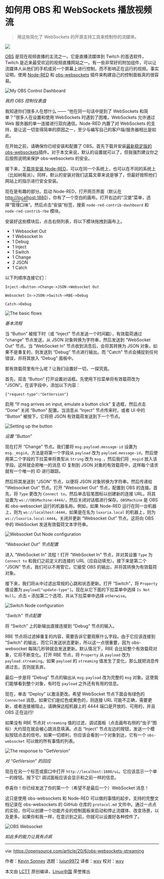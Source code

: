 [#]: collector: (lujun9972)
[#]: translator: (wxy)
[#]: reviewer: (wxy)
[#]: publisher: ( )
[#]: url: ( )
[#]: subject: (How I stream video with OBS and WebSockets)
[#]: via: (https://opensource.com/article/20/6/obs-websockets-streaming)
[#]: author: (Kevin Sonney https://opensource.com/users/ksonney)

如何用 OBS 和 WebSockets 播放视频流
======

> 用这些简化了 WebSockets 的开源支持工具来控制你的流媒体。

![](https://img.linux.net.cn/data/attachment/album/202006/25/105128sdod30qqu4z5oooo.jpg)

[OBS][2] 是现在视频直播的主流之一。它是直播流媒体到 Twitch 的首选软件，Twitch 是近来最受欢迎的视频直播网站之一。有一些非常好的附加组件，可以让流媒体人从他们的手机或另一个屏幕上进行控制，而不影响正在运行的视频。事实证明，使用 [Node-RED][3] 和 [obs-websockets][4] 插件来构建自己的控制面板真的很容易。

![My OBS Control Dashboard][5]

*我的 OBS 控制仪表盘*

我知道你们很多人在想什么 —— “他在同一句话中提到了 WebSockets 和简单？”很多人在设置和使用 WebSockets 时遇到了困难，WebSockets 允许通过 Web 服务器的单一连接进行双向通信。Node-RED 内置了对 WebSockets 的支持，是让这一切变得简单的原因之一，至少与编写自己的客户端/服务器相比是如此。

在开始之前，请确保你已经安装和配置了 OBS。首先下载并安装[最新稳定版的 obs-websockets][6]插件。对于本文来说，默认的设置就可以了，但我强烈建议你之后按照说明来保护 obs-websockets 的安全。

接下来，[下载并安装 Node-RED][7]，可以在同一个系统上，也可以在不同的系统上（比如树莓派）。同样，默认的安装对我们这篇文章来说是够了，但最好按照他们网站上的指示进行安全安装。

现在是有趣的部分。启动 Node-RED，打开网页界面（默认在 <http://localhost:1880>），你有了一个空白的画布。打开右边的“汉堡”菜单，选择“<ruby>管理口味<rt>Manage Palate</rt></ruby>”。然后点击“安装”标签，搜索 `node-red-contrib-dashboard` 和 `node-red-contrib-rbe` 模块。

安装好这些模块后，点击右侧列表，将以下模块拖拽到画布上。

  * 1 Websocket Out
  * 1 Websocket In
  * 1 Debug
  * 1 Inject
  * 1 Switch
  * 1 Change
  * 2 JSON
  * 1 Catch

以下列顺序连接它们：

```
Inject->Button->Change->JSON->Websocket Out

Websocket In->JSON->Switch->RBE->Debug

Catch->Debug
```

![The basic flows][8]

*基本流程*

当 “Button” 被按下时（或 “Inject” 节点发送一个时间戳），有效载荷通过 “change” 节点发送，从 JSON 对象转换为字符串，然后发送到 “WebSocket Out” 节点。当 “WebSocket In” 节点收到消息后，会将其转换为 JSON 对象，如果不是重复的，则发送到 “Debug” 节点进行输出。而 “Catch” 节点会捕捉到任何错误，并将其放入 “Debug” 面板中。

那有效载荷里有什么呢？让我们设置好一切，一探究竟。

首先，双击 “Button” 打开设置对话框。先使用下拉菜单将有效载荷改为 “JSON”。在该字段中，添加以下内容：

```
{"request-type":"GetVersion"}
```

启用 “If msg arrives on input, emulate a button click” 复选框，然后点击 “Done” 关闭 “Button” 配置。当消息从 “Inject” 节点传来时，或者 UI 中的 “Button” 被按下，它将把 JSON 有效载荷发送到下一个节点。

![Setting up the button][9]

*设置 “Button”*

现在打开 “Change” 节点。我们要将 `msg.payload.message-id` 设置为 `msg._msgid`，方法是将第一个字段从 `payload` 改为 `payload.message-id`，然后使用第二个字段的下拉菜单将类型从 `String` 改为 `msg.`，然后我们将 `_msgid` 放入该字段。这样就会把唯一的消息 ID 复制到 JSON 对象的有效载荷中，这样每个请求就有一个唯一的 ID 进行跟踪。

然后将其发送到 “JSON” 节点，以便将 JSON 对象转换为字符串，然后传递给 “Websocket Out” 节点。打开 “Websocket Out” 节点，配置到 OBS 的连接。首先，将 `Type` 更改为 `Connect to`，然后单击铅笔图标以创建新的连接 URL。将其设置为 `ws://OBSMachine:4444/`，然后关闭对话框进行保存。`OBSMachine` 是 OBS 和 obs-websocket 运行的机器名称。例如，如果 Node-RED 运行在同一台机器上，则为 `ws://localhost:4444`，如果是在名为 `luxuria.local` 的机器上，则为 `ws://luxuria.local:4444`。关闭并更新 “Websocket Out” 节点。这将向 OBS 中的 WebSocket 发送有效载荷文本字符串。

![Websocket Out Node configuration][10]

*“Websocket Out” 节点配置*

进入 “WebSocket In” 流程！打开 “WebSocket In” 节点，并对其设置 `Type` 为 `Connect to` 和我们之前定义的连接的 URL（应自动填充）。接下来是第二个 “JSON” 节点，我们可以不用管它。它接受 OBS 的输出，并将其转换为有效载荷对象。

接下来，我们将从中过滤出常规的心跳和状态更新。打开 “Switch”，将 `Property` 值设置为 `payload["update-type"]`。现在从它下面的下拉菜单中选择 `Is Not Null`。点击 `+` 添加第二个选项，并从下拉菜单中选择 `otherwise`。

![Switch Node configuration][11]

*“Switch” 节点配置*

将 “Switch” 上的新输出直接连接到 “Debug” 节点的输入。

RBE 节点将过滤掉重复的内容，需要告诉它要观察什么字段。由于它应该连接到 “Switch” 的输出，而它只发送状态更新，所以这一点很重要，因为 obs-websocket 每隔几秒钟就会发送更新。默认情况下，RBE 会比较整个有效载荷对象，它将不断变化。打开 RBE 节点，将 `Property` 从 `payload` 改为 `payload.streaming`。如果 `payload` 的 `streaming` 值发生了变化，那么就把消息传递过去，否则就丢弃。

最后一步是将 “Debug” 节点的输出从 `msg.payload` 改为完整的 `msg` 对象。这使我们能够看到整个对象，有时在 `payload` 之外还有有用的信息。

现在，单击 “Deploy” 以激活更改。希望 WebSocket 节点下面会有绿色的 `Connected` 消息。如果它们是红色或黄色的，则连接 URL 可能不正确，需要更新，或者连接被阻止。请确保远程机器上的 4444 端口是开放的、可用的，并且 OBS 正在运行!

如果没有 RBE 节点对 `streaming` 值的过滤，调试面板（点击画布右侧的“虫子”图标）大约现在就会被心跳消息填满。点击 “Inject” 节点左边的按钮，发送一个模拟按钮点击的信号。如果一切顺利，你应该会看到一个对象到达，它有一个 `obs-websocket` 可以做的所有事情的列表。

![The response to "GetVersion"][12]

*对 “GetVersion” 的回应*

现在在另一个标签或窗口中打开 `http://localhost:1880/ui`。它应该显示一个单一的按钮。按下它! 调试面板应该会显示和之前一样的信息。

恭喜你！你已经发送了你的第一个（希望不是最后一个）WebSocket 消息！

这只是使用 obs-websockets 和 Node-RED 可以做的事情的起步。支持的完整文档记录在 obs-websockets 的 GitHub 仓库的 `protocol.md` 文件中。通过一点点的实验，你可以创建一个功能齐全的控制面板来启动和停止流媒体、改变场景，以及更多。如果你和我一样，在意识到之前，你就可以设置好各种控件了。

![OBS Websocket][13]

*如此多的能力让我有点疯*

--------------------------------------------------------------------------------

via: https://opensource.com/article/20/6/obs-websockets-streaming

作者：[Kevin Sonney][a]
选题：[lujun9972][b]
译者：[wxy](https://github.com/wxy)
校对：[wxy](https://github.com/wxy)

本文由 [LCTT](https://github.com/LCTT/TranslateProject) 原创编译，[Linux中国](https://linux.cn/) 荣誉推出

[a]: https://opensource.com/users/ksonney
[b]: https://github.com/lujun9972
[1]: https://opensource.com/sites/default/files/styles/image-full-size/public/lead-images/LIFE_film.png?itok=aElrLLrw (An old-fashioned video camera)
[2]: https://obsproject.com/
[3]: https://nodered.org/
[4]: https://github.com/Palakis/obs-websocket
[5]: https://opensource.com/sites/default/files/uploads/obscontrol-img1.png.jpg (My OBS Control Dashboard)
[6]: https://github.com/palakis/obs-websocket/releases
[7]: https://nodered.org/docs/getting-started/
[8]: https://opensource.com/sites/default/files/uploads/obscontrol-img2.png.jpg (The basic flows)
[9]: https://opensource.com/sites/default/files/uploads/obscontrol-img3.png.jpg (Setting up the button)
[10]: https://opensource.com/sites/default/files/uploads/obscontrol-img4.png.jpg (Websocket Out Node configuration)
[11]: https://opensource.com/sites/default/files/uploads/obscontrol-img5.png.jpg (Switch Node configuration)
[12]: https://opensource.com/sites/default/files/uploads/obscontrol-img6.png.jpg (The response to "GetVersion")
[13]: https://opensource.com/sites/default/files/uploads/obscontrol-img7.png.jpg (OBS Websocket)
